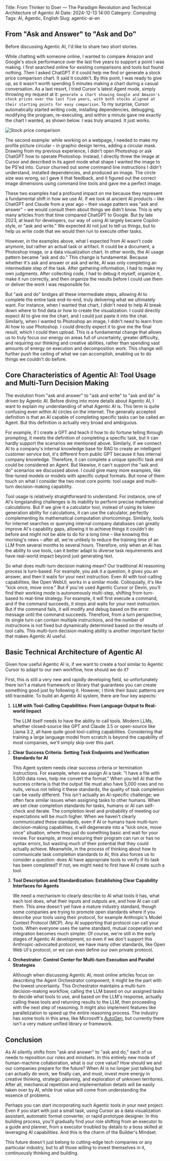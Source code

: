 Title: From Thinker to Doer — The Paradigm Revolution and Technical Architecture of Agentic AI
Date: 2024-12-13 14:00
Category: Computing
Tags: AI, Agentic, English
Slug: agentic-ai-en

## From "Ask and Answer" to "Ask and Do"

Before discussing Agentic AI, I'd like to share two short stories.

While chatting with someone online, I wanted to compare Amazon and Google's stock performance over the last five years to support a point I was making. I first searched online for existing comparisons and tools but found nothing. Then I asked ChatGPT if it could help me find or generate a stock price comparison chart. It said it couldn't. By this point, I was ready to give up, as it wasn't worth spending 5 minutes making a chart during a casual conversation. As a last resort, I tried Cursor's latest Agent mode, simply throwing my request at it: `generate a chart showing Google and Amazon's stock prices over the last five years, with both stocks aligned at their starting points for easy comparison`. To my surprise, Cursor automatically started writing code, installing dependencies, debugging, modifying the program, re-executing, and within a minute gave me exactly the chart I wanted, as shown below. I was truly amazed. It just works.

![Stock price comparison](/images/agent_ai_stock_comparison.png)

The second example: while working on a webpage, I needed to make my profile picture circular – in graphic design terms, adding a circular mask. Drawing from my previous experience, I didn't open Photoshop or ask ChatGPT how to operate Photoshop. Instead, I directly threw the image at Cursor and described in its agent mode what shape I wanted the image to be PS'ed into. Cursor churned out some command line instructions I didn't understand, installed dependencies, and produced an image. The circle size was wrong, so I gave it that feedback, and it figured out the correct image dimensions using command line tools and gave me a perfect image.

These two examples had a profound impact on me because they represent a fundamental shift in how we use AI. If we look at ancient AI products – like ChatGPT and Claude from a year ago – their usage pattern was "ask and answer" – we would consult them about things we didn't know. This is why many articles from that time compared ChatGPT to Google. But by late 2023, at least for developers, our way of using AI largely became Copilot-style, or "ask and write." We expected AI not just to tell us things, but to help us write code that we would then run to execute other tasks.

However, in the examples above, what I expected from AI wasn't code anymore, but rather an actual task or artifact. It could be a document, a Photoshop image, or a data visualization chart. In other words, the AI usage pattern became "ask and do." This change is fundamental. Because whether it's ask and answer or ask and write, AI was only completing an intermediate step of the task. After gathering information, I had to make my own judgments. After collecting code, I had to debug it myself, organize it, make it run correctly, and then organize the results before I could use them or deliver the work I was responsible for.

But "ask and do" bridges all these intermediate steps, allowing AI to complete the entire task end-to-end, truly delivering what we ultimately want. For instance, when I wanted that chart, I didn't need to help AI break down where to find data or how to create the visualization. I could directly expect AI to give me the chart, and I could just paste it into the chat. Similarly, when I wanted to Photoshop an image, I didn't need to learn from AI how to use Photoshop. I could directly expect it to give me the final result, which I could then upload. This is a fundamental change that allows us to truly focus our energy on areas full of uncertainty, greater difficulty, and requiring our thinking and creative abilities, rather than spending vast amounts of energy on execution and decomposition work. This change will further push the ceiling of what we can accomplish, enabling us to do things we couldn't do before.

## Core Characteristics of Agentic AI: Tool Usage and Multi-Turn Decision Making

The evolution from "ask and answer" to "ask and write" to "ask and do" is driven by Agentic AI. Before diving into more details about Agentic AI, I want to explain my understanding of what Agentic AI is. This term is quite confusing even within AI circles on the internet. The generally accepted definition is that an AI capable of completing specific tasks can be called an Agent. But this definition is actually very broad and ambiguous.

For example, if I create a GPT and teach it how to do fortune telling through prompting, it meets the definition of completing a specific task, but it can hardly support the scenarios we mentioned above. Similarly, if we connect AI to a company's internal knowledge base for RAG to create an intelligent customer service bot, it's different from public GPT because it has internal company knowledge. Therefore, it can complete a unique specific task and could be considered an Agent. But likewise, it can't support the "ask and do" scenarios we discussed above. I could give many more examples, like fine-tuned models or models with specific output formats. But none of them touch on what I consider the two most core points: tool usage and multi-turn decision-making capability.

Tool usage is relatively straightforward to understand. For instance, one of AI's longstanding challenges is its inability to perform precise mathematical calculations. But if we give it a calculator tool, instead of using its token generation ability for calculations, it can use the calculator, perfectly complementing its mathematical computation shortcomings. Similarly, tools for internet searches or querying internal company databases can greatly improve AI's capability gaps, allowing it to achieve things it couldn't do before and might not be able to do for a long time – like knowing this morning's news – after all, we're unlikely to reduce the training time of an LLM from several months to several hours. Therefore, only when an AI has the ability to use tools, can it better adapt to diverse task requirements and have real-world impact beyond just generating text.

So what does multi-turn decision making mean? Our traditional AI reasoning process is turn-based. For example, you ask it a question, it gives you an answer, and then it waits for your next instruction. Even AI with tool-calling capabilities, like Open WebUI, works in a similar mode. Colloquially, it's like "kick once, move once." But if you've used Agentic Cursor or Devin, you'll find their working mode is autonomously multi-step, shifting from turn-based to real-time strategy. For example, it will first execute a command, and if the command succeeds, it stops and waits for your next instruction. But if the command fails, it will modify and debug based on the error message until the command succeeds. Therefore, from a turn perspective, its single turn can contain multiple instructions, and the number of instructions is not fixed but dynamically determined based on the results of tool calls. This multi-turn decision-making ability is another important factor that makes Agentic AI useful.

## Basic Technical Architecture of Agentic AI

Given how useful Agentic AI is, if we want to create a tool similar to Agentic Cursor to adapt to our own workflow, how should we do it?

First, this is still a very new and rapidly developing field, so unfortunately there isn't a mature framework or library that guarantees you can create something good just by following it. However, I think their basic patterns are still traceable. To build an Agentic AI system, there are four key aspects:

1. **LLM with Tool-Calling Capabilities: From Language Output to Real-world Impact**

    The LLM itself needs to have the ability to call tools. Modern LLMs, whether closed-source like GPT and Claude 3.5 or open-source like Llama 3.2, all have quite good tool-calling capabilities. Considering that training a large language model from scratch is beyond the capability of most companies, we'll simply skip over this part.

2. **Clear Success Criteria: Setting Task Endpoints and Verification Standards for AI**

    This Agent system needs clear success criteria or termination instructions. For example, when we assign AI a task: "I have a file with 5,000 data rows, help me convert the format." When you tell AI that the success criteria is that the output file must also have 5,000 rows and no nulls, versus not telling it these standards, the quality of task completion can be vastly different. This isn't actually an AI-specific challenge; we often face similar issues when assigning tasks to other humans. When we set clear completion standards for tasks, humans or AI can self-check and iterate. The completion level and probability of meeting our expectations will be much higher. When we haven't clearly communicated these standards, even if AI or humans have multi-turn decision-making capabilities, it will degenerate into a "kick once, move once" situation, where they just do something basic and wait for your review. For example, at most ensuring their program can run or has no syntax errors, but wasting much of their potential that they could actually achieve. Meanwhile, in the process of thinking about how to communicate task completion standards to AI, this also forces us to consider a question: does AI have appropriate tools to verify if its task has been completed? If not, we might need to first have AI create such a tool.

3. **Tool Description and Standardization: Establishing Clear Capability Interfaces for Agents**

    We need a mechanism to clearly describe to AI what tools it has, what each tool does, what their inputs and outputs are, and how AI can call them. This area doesn't yet have a mature industry standard, though some companies are trying to promote open standards where if you describe your tools using their protocol, for example Anthropic's Model Context Protocol (MCP). Any AI supporting that protocol can call your tools. When everyone uses the same standard, mutual cooperation and integration becomes much simpler. Of course, we're still in the early stages of Agentic AI development, so even if we don't support this Anthropic-advocated protocol, we have many other standards, like Open Web UI's protocol, or we can even define our own private protocol.

4. **Orchestrator: Control Center for Multi-turn Execution and Parallel Strategies**

    Although when discussing Agentic AI, most online articles focus on describing the Agent Orchestrator component, it might be the part with the lowest uncertainty. This Orchestrator maintains a multi-turn decision-making workflow, calling the LLM based on our assigned tasks to decide what tools to use, and based on the LLM's response, actually calling these tools and returning results to the LLM, then proceeding with the next step of reasoning. It might also implement features like parallelization to speed up the entire reasoning process. The industry has some tools in this area, like Microsoft's [AutoGen](https://github.com/microsoft/autogen), but currently there isn't a very mature unified library or framework.

## Conclusion

As AI silently shifts from "ask and answer" to "ask and do," each of us needs to reposition our roles and mindsets. In this entirely new mode of human-machine collaboration, what is our core value? How should we and our companies prepare for the future? When AI is no longer just talking but can actually do work, we finally can, and must, invest more energy in creative thinking, strategic planning, and exploration of unknown territories. After all, mechanical repetition and implementation details will be easily taken over by AI, while true value will come from understanding the essence of problems.

Perhaps you can start incorporating such Agentic tools in your next project. Even if you start with just a small task, using Cursor as a data visualization assistant, automatic format converter, or rapid prototype designer. In this building process, you'll gradually find your role shifting from an executor to a guide and planner, from a executor troubled by details to a boss skilled at leveraging AI capabilities. And this is the charm of the Builder's Mindset.

This future doesn't just belong to cutting-edge tech companies or any particular industry, but to all those willing to invest themselves in it, continuously thinking and building.